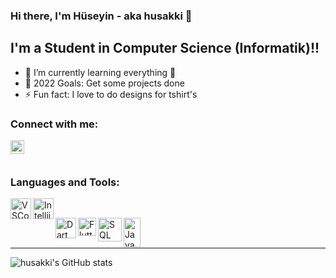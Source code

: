 ### Hi there, I'm Hüseyin - aka husakki 👋

## I'm a Student in Computer Science (Informatik)!!

- 🌱 I’m currently learning everything 🤣
- 🥅 2022 Goals: Get some projects done
- ⚡ Fun fact: I love to do designs for tshirt's

### Connect with me:
[<img align="left" alt="husakki | Instagram" width="22px" src="https://cdn.jsdelivr.net/npm/simple-icons@v3/icons/instagram.svg" />][instagram]

<br />
<br />

### Languages and Tools:
[<img align="left" src="https://upload.wikimedia.org/wikipedia/commons/9/9a/Visual_Studio_Code_1.35_icon.svg" alt="VSCode" width="33">][github]
[<img align="left" src="https://upload.wikimedia.org/wikipedia/commons/9/9c/IntelliJ_IDEA_Icon.svg" alt="Intellij" width="33">][github]
<br />

[<img align="left" src="https://avatars.githubusercontent.com/u/1609975?s=200&v=4" alt="Dart" width="33">][github]
[<img align="left" src="https://cdn.worldvectorlogo.com/logos/flutter-logo.svg" alt="Flutter" width="29">][github]
[<img align="left" src="https://upload.wikimedia.org/wikipedia/commons/1/18/Database.svg" alt="SQL" width="38">][github]
[<img align="left" src="https://upload.wikimedia.org/wikipedia/de/e/e1/Java-Logo.svg" alt="Java" width="27" height="47">][github]

<br />
<br />

---
<img align="left" alt="husakki's GitHub stats" src="https://github-readme-stats.vercel.app/api?username=husakki&hide=contribs,issues&show_icons=true&hide_border=true" />

[instagram]: https://instagram.com/husakki
[github]: https://github.com/husakki
